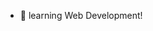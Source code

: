 
- 🌱 learning Web Development!

<!---
taiba-0/taiba-0 is a ✨ special ✨ repository because its `README.md` (this file) appears on your GitHub profile.
You can click the Preview link to take a look at your changes.
--->
